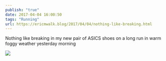 ```yaml
---
publish: "true"
date: 2017-04-04 16:00:50
tags: "Running"
url: https://ericmwalk.blog/2017/04/04/nothing-like-breaking.html
---
```


Nothing like breaking in my new pair of ASICS shoes on a long run in warm foggy weather yesterday morning

![](https://ericmwalk.blog/uploads/2022/85a0a841b5.jpg)